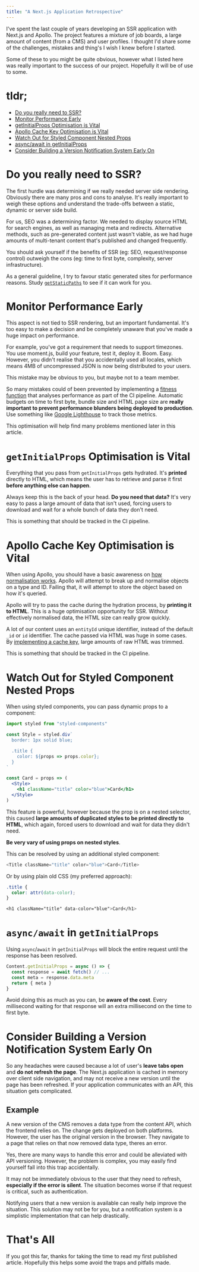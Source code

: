 ```yaml
---
title: "A Next.js Application Retrospective"
---
```

I've spent the last couple of years developing an SSR application with Next.js and Apollo. The project features a mixture of job boards, a large amount of content (from a CMS) and user profiles. I thought I'd share some of the challenges, mistakes and thing's I wish I knew before I started.

Some of these to you might be quite obvious, however what I listed here was really important to the success of our project. Hopefully it will be of use to some.

# tldr;

- [Do you really need to SSR?](#do-you-really-need-to-ssr)
- [Monitor Performance Early](#monitor-performance-early)
- [getInitialProps Optimisation is Vital](#-raw-getinitialprops-endraw-optimisation-is-vital)
- [Apollo Cache Key Optimisation is Vital](#apollo-cache-key-optimisation-is-vital)
- [Watch Out for Styled Component Nested Props](#apollo-cache-key-optimisation-is-vital)
- [async/await in getInitialProps](#-raw-asyncawait-endraw-in-raw-getinitialprops-endraw-)
- [Consider Building a Version Notification System Early On](#consider-building-a-version-notification-system-early-on)

# Do you really need to SSR?

The first hurdle was determining if we really needed server side rendering. Obviously there are many pros and cons to analyse. It's really important to weigh these options and understand the trade-offs between a static, dynamic or server side build.

For us, SEO was a determining factor. We needed to display source HTML for search engines, as well as managing meta and redirects. Alternative methods, such as pre-generated content just wasn't viable, as we had huge amounts of multi-tenant content that's published and changed frequently.

You should ask yourself if the benefits of SSR (eg: SEO, request/response control) outweigh the cons (eg: time to first byte, complexity, server infrastructure).

As a general guideline, I try to favour static generated sites for performance reasons. Study [`getStaticPaths`](https://nextjs.org/docs/basic-features/data-fetching#getstaticpaths-static-generation) to see if it can work for you.

# Monitor Performance Early

This aspect is not tied to SSR rendering, but an important fundamental. It's too easy to make a decision and be completely unaware that you've made a huge impact on performance.

For example, you've got a requirement that needs to support timezones. You use moment.js, build your feature, test it, deploy it. Boom. Easy. However, you didn't realise that you accidentally used all locales, which means 4MB of uncompressed JSON is now being distributed to your users.

This mistake may be obvious to you, but maybe not to a team member.

So many mistakes could of been prevented by implementing a [fitness function](https://www.thoughtworks.com/radar/techniques/architectural-fitness-function) that analyses performance as part of the CI pipeline. Automatic budgets on time to first byte, bundle size and HTML page size are __really important to prevent performance blunders being deployed to production__. Use something like [Google Lighthouse](https://github.com/GoogleChrome/lighthouse-ci) to track those metrics.

This optimisation will help find many problems mentioned later in this article.

# `getInitialProps` Optimisation is Vital

Everything that you pass from `getInitialProps` gets hydrated. It's __printed__ directly to HTML, which means the user has to retrieve and parse it first __before anything else can happen__.

Always keep this is the back of your head. __Do you need that data?__ It's very easy to pass a large amount of data that isn't used, forcing users to download and wait for a whole bunch of data they don't need.

This is something that should be tracked in the CI pipeline.

# Apollo Cache Key Optimisation is Vital

When using Apollo, you should have a basic awareness on [how normalisation works](https://www.apollographql.com/docs/react/caching/cache-configuration/#data-normalization). Apollo will attempt to break up and normalise objects on a type and ID. Failing that, it will attempt to store the object based on how it's queried.

Apollo will try to pass the cache during the hydration process, by __printing it to HTML__. This is a huge optimisation opportunity for SSR. Without effectively normalised data, the HTML size can really grow quickly.

A lot of our content uses an `entityId` unique identifier, instead of the default `_id` or `id` identifier. The cache passed via HTML was huge in some cases. By [implementing a cache key](https://www.apollographql.com/docs/react/caching/cache-configuration/#customizing-identifier-generation-by-type), large amounts of raw HTML was trimmed.

This is something that should be tracked in the CI pipeline.

# Watch Out for Styled Component Nested Props

When using styled components, you can pass dynamic props to a component:

```jsx
import styled from "styled-components"

const Style = styled.div`
  border: 1px solid blue;

  .title {
    color: ${props => props.color};
  }
`

const Card = props => (
  <Style>
    <h1 className="title" color="blue">Card</h1>
  </Style>
)
```

This feature is powerful, however because the prop is on a nested selector, this caused __large amounts of duplicated styles to be printed directly to HTML__, which again, forced users to download and wait for data they didn't need.

__Be very vary of using props on nested styles__.

This can be resolved by using an additional styled component:

```js
<Title className="title" color="blue">Card</Title>
```

Or by using plain old CSS (my preferred approach):

```css
.title {
  color: attr(data-color);
}

<h1 className="title" data-color="blue">Card</h1>
```

# `async/await` in `getInitialProps`

Using `async`/`await` in `getInitialProps` will block the entire request until the response has been resolved.

```js
Content.getInitialProps = async () => {
  const response = await fetch() // ...
  const meta = response.data.meta
  return { meta }
}
```

Avoid doing this as much as you can, be __aware of the cost__. Every millisecond waiting for that response will an extra millisecond on the time to first byte.

# Consider Building a Version Notification System Early On

So any headaches were caused because a lot of user's __leave tabs open__ and __do not refresh the page__. The Next.js application is cached in memory over client side navigation, and may not receive a new version until the page has been refreshed. If your application communicates with an API, this situation gets complicated.

## Example

A new version of the CMS removes a data type from the content API, which the frontend relies on. The change gets deployed on both platforms. However, the user has the original version in the browser. They navigate to a page that relies on that now removed data type, theres an error.

Yes, there are many ways to handle this error and could be alleviated with API versioning. However, the problem is complex, you may easily find yourself fall into this trap accidentally.

It may not be immediately obvious to the user that they need to refresh, __especially if the error is silent__. The situation becomes worse if that request is critical, such as authentication.

Notifying users that a new version is available can really help improve the situation. This solution may not be for you, but a notification system is a simplistic implementation that can help drastically.

# That's All

If you got this far, thanks for taking the time to read my first published article. Hopefully this helps some avoid the traps and pitfalls made.


